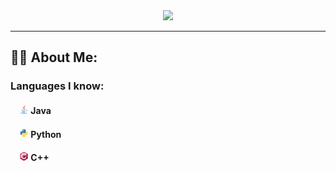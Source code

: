 <div align="center">
  <img src="./assets/Banner.png"/>
</div>

---

## :man_technologist: About Me: 
### Languages I know: <br>
####   <img src="./assets/java-icon.svg" width="15" height="15"> Java<br>
####   <img src="./assets/python-icon.svg" width="15" height="15"> Python<br>
####   <img src="./assets/cplusplus-icon.svg" width="15" height="15"> C++<br>

<!--
**Creeper76/creeper76** is a ✨ _special_ ✨ repository because its `README.md` (this file) appears on your GitHub profile.

Here are some ideas to get you started:

- 🔭 I’m currently working on ...
- 🌱 I’m currently learning ...
- 👯 I’m looking to collaborate on ...
- 🤔 I’m looking for help with ...
- 💬 Ask me about ...
- 📫 How to reach me: ...
- 😄 Pronouns: ...
- ⚡ Fun fact: ...
-->
